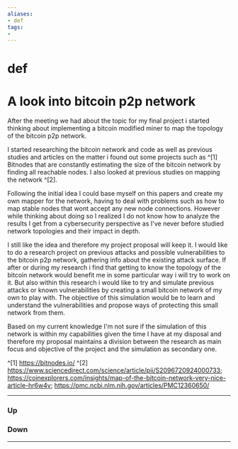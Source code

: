 ```yaml
---
aliases:
- def
tags:
- 
---
```

# def
# A look into bitcoin p2p network

After the meeting we had about the topic for my final project i started thinking about implementing a bitcoin modified miner to map the topology of the bitcoin p2p network.

I started researching the bitcoin network and code as well as previous studies and articles on the matter i found out some projects such as ^[1] Bitnodes that are constantly estimating the size of the bitcoin network by finding all reachable nodes. I also looked at previous studies on mapping the network ^[2].

Following the initial idea I could base myself on this papers and create my own mapper for the network, having to deal with problems such as how to map stable nodes that wont accept any new node connections. However while thinking about doing so I realized I do not know how to analyze the results I get from a cybersecurity perspective as I've never before studied network topologies and their impact in depth. 

I still like the idea and therefore my project proposal will keep it. I would like to do a research project on previous attacks and possible vulnerabilities to the bitcoin p2p network, gathering info about the existing attack surface. If after or during my research i find that getting to know the topology of the bitcoin network would benefit me in some particular way i will try to work on it. But also within this research i would like to try and simulate previous attacks or known vulnerabilities by creating a small bitcoin network of my own to play with.
The objective of this simulation would be to learn and understand the vulnerabilities and propose ways of protecting this small network from them. 

Based on my current knowledge I'm not sure if the simulation of this network is within my capabilities given the time I have at my disposal and therefore my proposal maintains a division between the research as main focus and objective of the project and the simulation as secondary one. 



^[1] https://bitnodes.io/ 
^[2] https://www.sciencedirect.com/science/article/pii/S2096720924000733; https://coinexplorers.com/insights/map-of-the-bitcoin-network-very-nice-article-hr6w4v; https://pmc.ncbi.nlm.nih.gov/articles/PMC12360650/

***
### Up
### Down
***
